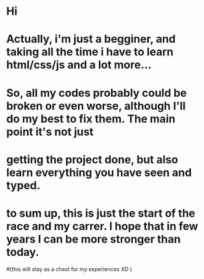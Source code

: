 # Hi

# Actually, i'm just a begginer, and taking all the time i have to learn html/css/js and a lot more... 
#
# So, all my codes probably could be broken or even worse, although I'll do my best to fix them. The main point it's not just
# getting the project done, but also learn everything you have seen and typed.

# to sum up, this is just the start of the race and my carrer. I hope that in few years I can be more stronger than today.

#(this will stay as a chest for my experiences XD )

